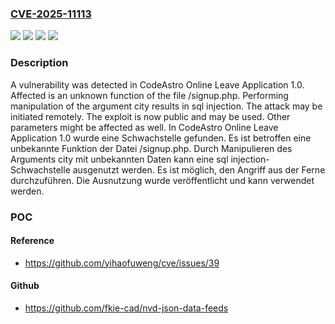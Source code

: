 ### [CVE-2025-11113](https://cve.mitre.org/cgi-bin/cvename.cgi?name=CVE-2025-11113)
![](https://img.shields.io/static/v1?label=Product&message=Online%20Leave%20Application&color=blue)
![](https://img.shields.io/static/v1?label=Version&message=1.0%20&color=brightgreen)
![](https://img.shields.io/static/v1?label=Vulnerability&message=Injection&color=brightgreen)
![](https://img.shields.io/static/v1?label=Vulnerability&message=SQL%20Injection&color=brightgreen)

### Description

A vulnerability was detected in CodeAstro Online Leave Application 1.0. Affected is an unknown function of the file /signup.php. Performing manipulation of the argument city results in sql injection. The attack may be initiated remotely. The exploit is now public and may be used. Other parameters might be affected as well.
In CodeAstro Online Leave Application 1.0 wurde eine Schwachstelle gefunden. Es ist betroffen eine unbekannte Funktion der Datei /signup.php. Durch Manipulieren des Arguments city mit unbekannten Daten kann eine sql injection-Schwachstelle ausgenutzt werden. Es ist möglich, den Angriff aus der Ferne durchzuführen. Die Ausnutzung wurde veröffentlicht und kann verwendet werden.

### POC

#### Reference
- https://github.com/yihaofuweng/cve/issues/39

#### Github
- https://github.com/fkie-cad/nvd-json-data-feeds

